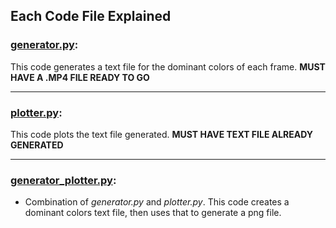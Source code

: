 ## Each Code File Explained


### [generator.py](generator.py):
This code generates a text file for the dominant colors of each frame. **MUST HAVE A .MP4 FILE READY TO GO**

---

### [plotter.py](plotter.py):
This code plots the text file generated. **MUST HAVE TEXT FILE ALREADY GENERATED**

---

### [generator_plotter.py](generator_plotter.py):
* Combination of _generator.py_ and _plotter.py_. This code creates a dominant colors text file, then uses that to generate a png file.
